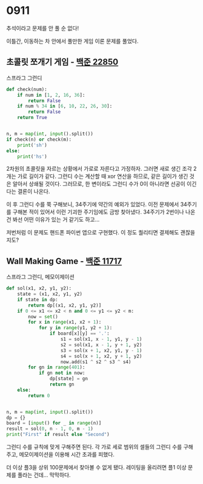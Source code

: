 # 0911

추석이라고 문제를 안 풀 순 없다!

이틀간, 이동하는 차 안에서 풀만한 게임 이론 문제를 풀었다.



## 초콜릿 쪼개기 게임 - [백준 22850](https://www.acmicpc.net/problem/22850)

스프라그 그런디

```Python
def check(num):
    if num in [1, 2, 16, 36]:
        return False
    if num % 34 in [6, 10, 22, 26, 30]:
        return False
    return True


n, m = map(int, input().split())
if check(n) or check(m):
    print('sh')
else:
    print('hs')
```

2차원의 초콜릿을 자르는 상황에서 가로로 자른다고 가정하자. 그러면 새로 생긴 조각 2개는 가로 길이가 같다. 그런디 수는 계산할 때 xor 연산을 하므로, 같은 길이가 생긴 것은 알아서 상쇄될 것이다. 그러므로, 한 변이라도 그런디 수가 0이 아니라면 선공이 이긴다는 결론이 나온다.

이 후 그런디 수를 쭉 구해보니, 34주기에 약간의 예외가 있었다. 이전 문제에서 34주기를 구해본 적이 있어서 이런 기괴한 주기임에도 금방 찾아냈다. 34주기가 2번이나 나온 건 봐선 어떤 이유가 있는 거 같기도 하고...

저번처럼 이 문제도 핸드폰 파이썬 앱으로 구현했다. 이 정도 퀄리티면 결제해도 괜찮을지도?



## Wall Making Game - [백준 11717](https://www.acmicpc.net/problem/11717)

스프라그 그런디, 메모이제이션

```Python
def sol(x1, x2, y1, y2):
    state = (x1, x2, y1, y2)
    if state in dp:
        return dp[(x1, x2, y1, y2)]
    if 0 <= x1 <= x2 < n and 0 <= y1 <= y2 < m:
        now = set()
        for x in range(x1, x2 + 1):
            for y in range(y1, y2 + 1):
                if board[x][y] == '.':
                    s1 = sol(x1, x - 1, y1, y - 1)
                    s2 = sol(x1, x - 1, y + 1, y2)
                    s3 = sol(x + 1, x2, y1, y - 1)
                    s4 = sol(x + 1, x2, y + 1, y2)
                    now.add(s1 ^ s2 ^ s3 ^ s4)
        for gn in range(401):
            if gn not in now:
                dp[state] = gn
                return gn
    else:
        return 0


n, m = map(int, input().split())
dp = {}
board = [input() for _ in range(n)]
result = sol(0, n - 1, 0, m - 1)
print("First" if result else "Second")
```

그런디 수를 규칙에 맞게 구해주면 된다. 각 가로 세로 범위의 셀들의 그런디 수를 구해주고, 메모이제이션을 이용해 시간 초과를 피했다.

더 이상 플3을 상위 100문제에서 찾아볼 수 없게 됐다. 레이팅을 올리려면 플1 이상 문제를 풀라는 건데... 막막하다.

